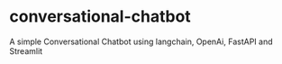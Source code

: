 # conversational-chatbot
A simple Conversational Chatbot using langchain, OpenAi, FastAPI and Streamlit
